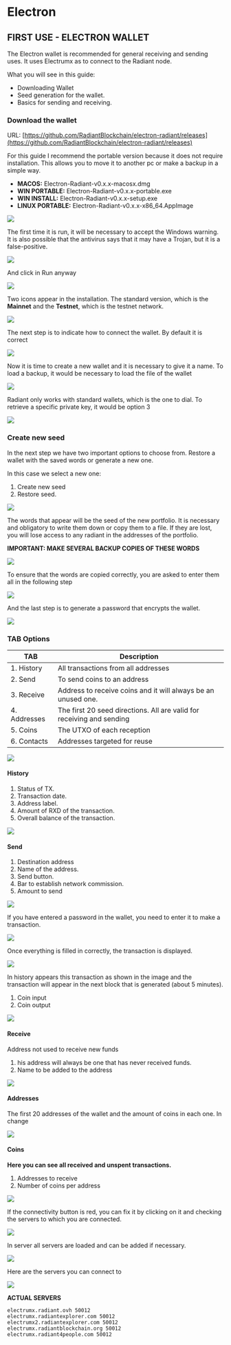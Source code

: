 # Electron

## FIRST USE - ELECTRON WALLET <a href="#first-use-electron-wallet" id="first-use-electron-wallet"></a>

The Electron wallet is recommended for general receiving and sending uses. It uses Electrumx as to connect to the Radiant node.

What you will see in this guide:

* Downloading Wallet
* Seed generation for the wallet.
* Basics for sending and receiving.

### Download the wallet <a href="#download-the-wallet" id="download-the-wallet"></a>

URL: [https://github.com/RadiantBlockchain/electron-radiant/releases](https://github.com/RadiantBlockchain/electron-radiant/releases)

For this guide I recommend the portable version because it does not require installation. This allows you to move it to another pc or make a backup in a simple way.

* **MACOS:** Electron-Radiant-v0.x.x-macosx.dmg
* **WIN PORTABLE:** Electron-Radiant-v0.x.x-portable.exe
* **WIN INSTALL:** Electron-Radiant-v0.x.x-setup.exe
* **LINUX PORTABLE:** Electron-Radiant-v0.x.x-x86\_64.AppImage

![](https://radiant4people.com/guides/electron/first-use/img/01-INSTALLA-WALLET-WINDOWS.png)

The first time it is run, it will be necessary to accept the Windows warning. It is also possible that the antivirus says that it may have a Trojan, but it is a false-positive.

![](https://radiant4people.com/guides/electron/first-use/img/02-FIRST-STEPS.png)

And click in Run anyway

![](https://radiant4people.com/guides/electron/first-use/img/03-FIRST-STEPS.png)

Two icons appear in the installation. The standard version, which is the **Mainnet** and the **Testnet**, which is the testnet network.

![](https://radiant4people.com/guides/electron/first-use/img/04a-MAINNET-TESTNET.png)

The next step is to indicate how to connect the wallet. By default it is correct

![](https://radiant4people.com/guides/electron/first-use/img/04-FIRST-STEPS.png)

Now it is time to create a new wallet and it is necessary to give it a name. To load a backup, it would be necessary to load the file of the wallet

![](https://radiant4people.com/guides/electron/first-use/img/05-FIRST-STEPS.png)

Radiant only works with standard wallets, which is the one to dial. To retrieve a specific private key, it would be option 3

![](https://radiant4people.com/guides/electron/first-use/img/06-FIRST-STEPS.png)

### Create new seed <a href="#create-new-seed" id="create-new-seed"></a>

In the next step we have two important options to choose from. Restore a wallet with the saved words or generate a new one.

In this case we select a new one:

1. Create new seed
2. Restore seed.

![](https://radiant4people.com/guides/electron/first-use/img/07-FIRST-STEPS.png)

The words that appear will be the seed of the new portfolio. It is necessary and obligatory to write them down or copy them to a file. If they are lost, you will lose access to any radiant in the addresses of the portfolio.

**IMPORTANT: MAKE SEVERAL BACKUP COPIES OF THESE WORDS**

![](https://radiant4people.com/guides/electron/first-use/img/08-SAVE-SEED.png)

To ensure that the words are copied correctly, you are asked to enter them all in the following step

![](https://radiant4people.com/guides/electron/first-use/img/09-CHECK-SEED.png)

And the last step is to generate a password that encrypts the wallet.

![](https://radiant4people.com/guides/electron/first-use/img/10-WALLET-PASSWORD.png)

### TAB Options <a href="#tab-options" id="tab-options"></a>

| TAB          | Description                                                           |
| ------------ | --------------------------------------------------------------------- |
| 1. History   | All transactions from all addresses                                   |
| 2. Send      | To send coins to an address                                           |
| 3. Receive   | Address to receive coins and it will always be an unused one.         |
| 4. Addresses | The first 20 seed directions. All are valid for receiving and sending |
| 5. Coins     | The UTXO of each reception                                            |
| 6. Contacts  | Addresses targeted for reuse                                          |

![](https://radiant4people.com/guides/electron/first-use/img/11-ELECTRON-OPTIONS.png)

#### History <a href="#history" id="history"></a>

1. Status of TX.
2. Transaction date.
3. Address label.
4. Amount of RXD of the transaction.
5. Overall balance of the transaction.

![](https://radiant4people.com/guides/electron/first-use/img/12-WALLET-HISTORY.png)

#### Send <a href="#send" id="send"></a>

1. Destination address
2. Name of the address.
3. Send button.
4. Bar to establish network commission.
5. Amount to send

![](https://radiant4people.com/guides/electron/first-use/img/13-WALLET-SEND.png)

If you have entered a password in the wallet, you need to enter it to make a transaction.

![](https://radiant4people.com/guides/electron/first-use/img/13a-WALLET-SEND-PASSWORD.png)

Once everything is filled in correctly, the transaction is displayed.

![](https://radiant4people.com/guides/electron/first-use/img/13B-WALLET-SEND-TX.png)

In history appears this transaction as shown in the image and the transaction will appear in the next block that is generated (about 5 minutes).

1. Coin input
2. Coin output

![](https://radiant4people.com/guides/electron/first-use/img/13C-WALLET-SEND-STATUS.png)

#### Receive <a href="#receive" id="receive"></a>

Address not used to receive new funds

1. his address will always be one that has never received funds.
2. Name to be added to the address

![](https://radiant4people.com/guides/electron/first-use/img/14-WALLET-RECIVE.png)

#### Addresses <a href="#addresses" id="addresses"></a>

The first 20 addresses of the wallet and the amount of coins in each one. In change

![](https://radiant4people.com/guides/electron/first-use/img/15-ADDRESSES.png)

#### Coins <a href="#coins" id="coins"></a>

**Here you can see all received and unspent transactions.**

1. Addresses to receive
2. Number of coins per address

![](https://radiant4people.com/guides/electron/first-use/img/16-WALLET-COIN.png)

If the connectivity button is red, you can fix it by clicking on it and checking the servers to which you are connected.

![](https://radiant4people.com/guides/electron/first-use/img/17-WALLET-NETWORK.png)

In server all servers are loaded and can be added if necessary.

![](https://radiant4people.com/guides/electron/first-use/img/18-WALLET-NETWORK-CONFIGURATION.png)

Here are the servers you can connect to

![](https://radiant4people.com/guides/electron/first-use/img/19-WALLET-NETWORK-STATUS.png)

**ACTUAL SERVERS**

```
electrumx.radiant.ovh 50012
electrumx.radiantexplorer.com 50012
electrumx2.radiantexplorer.com 50012
electrumx.radiantblockchain.org 50012
electrumx.radiant4people.com 50012
```
